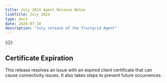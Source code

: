 ```yaml
---
title: July 2024 Agent Release Notes
linkTitle: July 2024
type: docs
date: 2024-07-10
description: "July release of the Trustgrid Agent"
---
```

{{<agent-release package-version="0.2.20240709-2101" release="a-0.2.1">}}

## Certificate Expiration
This release resolves an issue with an expired client certificate that can cause connectivity issues. It also takes steps to prevent future occurrences. 